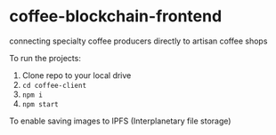 # coffee-blockchain-frontend
connecting specialty coffee producers directly to artisan coffee shops

To run the projects:

1. Clone repo to your local drive
2. `cd coffee-client`
3. `npm i`
4. `npm start`

To enable saving images to IPFS (Interplanetary file storage)

